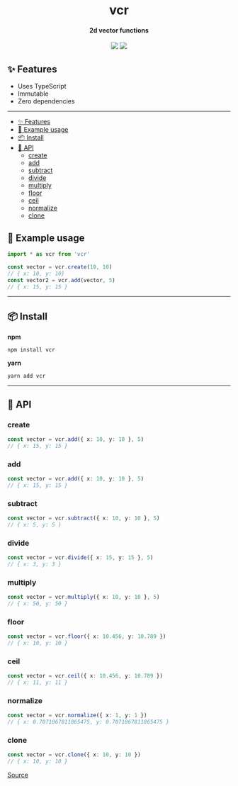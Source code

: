 <h1 align="center">
  vcr
</h1>
<h4 align="center">
    2d vector functions
</h4>

<div align="center">
  <img src="https://badgen.net/npm/v/vcr?icon=npm" />
  <img src="https://badgen.net/bundlephobia/minzip/vcr" />
</div>

## :sparkles: Features

- Uses TypeScript
- Immutable
- Zero dependencies

---

- [:sparkles: Features](#sparkles-features)
- [:wrench: Example usage](#wrench-example-usage)
- [:package: Install](#package-install)
- [:newspaper: API](#newspaper-api)
  - [create](#create)
  - [add](#add)
  - [subtract](#subtract)
  - [divide](#divide)
  - [multiply](#multiply)
  - [floor](#floor)
  - [ceil](#ceil)
  - [normalize](#normalize)
  - [clone](#clone)

## :wrench: Example usage

```ts
import * as vcr from 'vcr'

const vector = vcr.create(10, 10)
// { x: 10, y: 10}
const vector2 = vcr.add(vector, 5)
// { x: 15, y: 15 }
```

---

## :package: Install

**npm**

```
npm install vcr
```

**yarn**

```
yarn add vcr
```

---

## :newspaper: API

### create

```ts
const vector = vcr.add({ x: 10, y: 10 }, 5)
// { x: 15, y: 15 }
```

### add

```ts
const vector = vcr.add({ x: 10, y: 10 }, 5)
// { x: 15, y: 15 }
```

### subtract

```ts
const vector = vcr.subtract({ x: 10, y: 10 }, 5)
// { x: 5, y: 5 }
```

### divide

```ts
const vector = vcr.divide({ x: 15, y: 15 }, 5)
// { x: 3, y: 3 }
```

### multiply

```ts
const vector = vcr.multiply({ x: 10, y: 10 }, 5)
// { x: 50, y: 50 }
```

### floor

```ts
const vector = vcr.floor({ x: 10.456, y: 10.789 })
// { x: 10, y: 10 }
```

### ceil

```ts
const vector = vcr.ceil({ x: 10.456, y: 10.789 })
// { x: 11, y: 11 }
```

### normalize

```ts
const vector = vcr.normalize({ x: 1, y: 1 })
// { x: 0.7071067811865475, y: 0.7071067811865475 }
```

### clone

```ts
const vector = vcr.clone({ x: 10, y: 10 })
// { x: 10, y: 10 }
```

[Source](src/index.ts)

